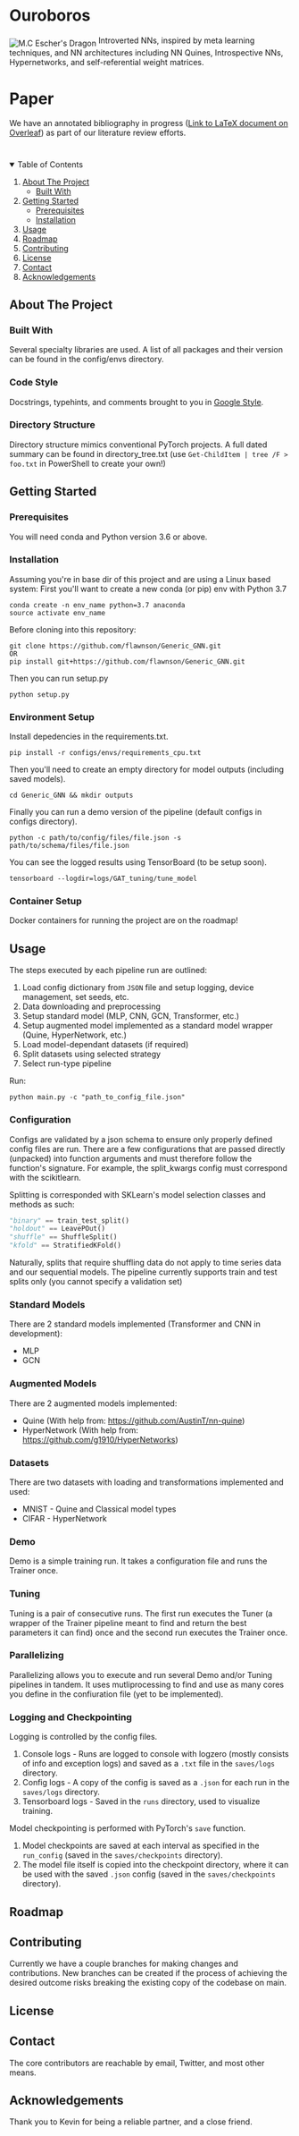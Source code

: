 # Ouroboros
<img align="middle" src="https://i.pinimg.com/originals/c5/52/4f/c5524ff6c29c3e74a384441b678b81a1.jpg" alt="M.C Escher's Dragon">
Introverted NNs, inspired by meta learning techniques, and NN architectures including NN Quines, Introspective NNs, Hypernetworks, and self-referential weight matrices.

# Paper
We have an annotated bibliography in progress ([Link to LaTeX document on Overleaf](https://www.overleaf.com/read/mkyktsvwsjqh)) as part of our literature review efforts.

# <!-- TABLE OF CONTENTS -->
<details open="open">
  <summary>Table of Contents</summary>
  <ol>
    <li>
      <a href="#about-the-project">About The Project</a>
      <ul>
        <li><a href="#built-with">Built With</a></li>
      </ul>
    </li>
    <li>
      <a href="#getting-started">Getting Started</a>
      <ul>
        <li><a href="#prerequisites">Prerequisites</a></li>
        <li><a href="#installation">Installation</a></li>
      </ul>
    </li>
    <li><a href="#usage">Usage</a></li>
    <li><a href="#roadmap">Roadmap</a></li>
    <li><a href="#contributing">Contributing</a></li>
    <li><a href="#license">License</a></li>
    <li><a href="#contact">Contact</a></li>
    <li><a href="#acknowledgements">Acknowledgements</a></li>
  </ol>
</details>

## About The Project
### Built With
Several specialty libraries are used. A list of all packages and their version can be found in the config/envs directory.
### Code Style
Docstrings, typehints, and comments brought to you in [Google Style](https://google.github.io/styleguide/pyguide.html).
### Directory Structure
Directory structure mimics conventional PyTorch projects. A full dated summary can be found in directory_tree.txt (use ```Get-ChildItem | tree /F > foo.txt``` in PowerShell to create your own!)

## Getting Started
### Prerequisites
You will need conda and Python version 3.6 or above.

### Installation
Assuming you're in base dir of this project and are using a Linux based system:
First you'll want to create a new conda (or pip) env with Python 3.7
```shell
conda create -n env_name python=3.7 anaconda
source activate env_name
```

Before cloning into this repository:
```shell
git clone https://github.com/flawnson/Generic_GNN.git
OR
pip install git+https://github.com/flawnson/Generic_GNN.git
```

Then you can run setup.py
```shell
python setup.py
```

### Environment Setup
Install depedencies in the requirements.txt.
```shell
pip install -r configs/envs/requirements_cpu.txt
```

Then you'll need to create an empty directory for model outputs (including saved models).
```shell
cd Generic_GNN && mkdir outputs
```

Finally you can run a demo version of the pipeline (default configs in configs directory).
```shell
python -c path/to/config/files/file.json -s path/to/schema/files/file.json
```

You can see the logged results using TensorBoard (to be setup soon).
```shell
tensorboard --logdir=logs/GAT_tuning/tune_model
```

### Container Setup
Docker containers for running the project are on the roadmap!

## Usage
The steps executed by each pipeline run are outlined:
1. Load config dictionary from `JSON` file and setup logging, device management, set seeds, etc.
2. Data downloading and preprocessing
3. Setup standard model (MLP, CNN, GCN, Transformer, etc.)
4. Setup augmented model implemented as a standard model wrapper (Quine, HyperNetwork, etc.)
5. Load model-dependant datasets (if required)
6. Split datasets using selected strategy
7. Select run-type pipeline

Run:
```shell
python main.py -c "path_to_config_file.json"
```

### Configuration
Configs are validated by a json schema to ensure only properly defined config files are run.
There are a few configurations that are passed directly (unpacked) into function arguments and must therefore follow the
function's signature. For example, the split_kwargs config must correspond with the scikitlearn.

Splitting is corresponded with SKLearn's model selection classes and methods as such:

```python
"binary" == train_test_split()
"holdout" == LeavePOut()
"shuffle" == ShuffleSplit()
"kfold" == StratifiedKFold()
```

Naturally, splits that require shuffling data do not apply to time series data and our sequential models.
The pipeline currently supports train and test splits only (you cannot specify a validation set)

### Standard Models
There are 2 standard models implemented (Transformer and CNN in development):
* MLP
* GCN

### Augmented Models
There are 2 augmented models implemented:
* Quine (With help from: https://github.com/AustinT/nn-quine)
* HyperNetwork (With help from: https://github.com/g1910/HyperNetworks)

### Datasets
There are two datasets with loading and transformations implemented and used:
* MNIST - Quine and Classical model types
* CIFAR - HyperNetwork

### Demo
Demo is a simple training run. It takes a configuration file and runs the Trainer once.

### Tuning
Tuning is a pair of consecutive runs. The first run executes the Tuner (a wrapper of the Trainer pipeline meant to find and return the best parameters it can find) once and the second run executes the Trainer once.

### Parallelizing
Parallelizing allows you to execute and run several Demo and/or Tuning pipelines in tandem. It uses mutliprocessing to find and use as many cores you define in the confiuration file (yet to be implemented).

### Logging and Checkpointing
Logging is controlled by the config files.
1. Console logs - Runs are logged to console with logzero (mostly consists of info and exception logs) and saved as a `.txt` file in the `saves/logs` directory.
2. Config logs - A copy of the config is saved as a `.json` for each run in the `saves/logs` directory.
3. Tensorboard logs - Saved in the `runs` directory, used to visualize training.

Model checkpointing is performed with PyTorch's `save` function.
1. Model checkpoints are saved at each interval as specified in the `run_config` (saved in the `saves/checkpoints` directory).
2. The model file itself is copied into the checkpoint directory, where it can be used with the saved `.json` config (saved in the `saves/checkpoints` directory).

## Roadmap

## Contributing
Currently we have a couple branches for making changes and contributions.
New branches can be created if the process of achieving the desired outcome risks breaking the existing copy of the codebase on main.

## License

## Contact
The core contributors are reachable by email, Twitter, and most other means.

## Acknowledgements
Thank you to Kevin for being a reliable partner, and a close friend.
